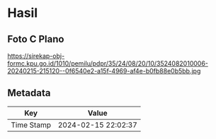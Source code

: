 # Hasil

## Foto C Plano

https://sirekap-obj-formc.kpu.go.id/1010/pemilu/pdpr/35/24/08/20/10/3524082010006-20240215-215120--0f6540e2-a15f-4969-af4e-b0fb88e0b5bb.jpg


## Metadata

| Key        | Value               |
| ---------- | ------------------- |
| Time Stamp | 2024-02-15 22:02:37 |



